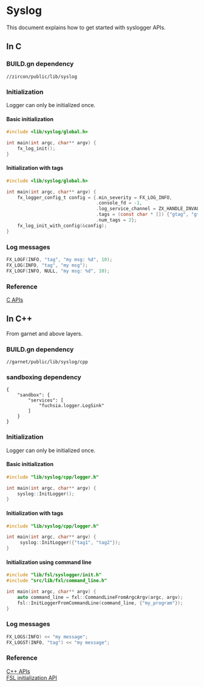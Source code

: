 # Syslog

This document explains how to get started with syslogger APIs.

## In C

### BUILD.gn dependency

```gn
//zircon/public/lib/syslog
```

### Initialization

Logger can only be initialized once.

#### Basic initialization

```C
#include <lib/syslog/global.h>

int main(int argc, char** argv) {
    fx_log_init();
}
```

#### Initialization with tags

```C
#include <lib/syslog/global.h>

int main(int argc, char** argv) {
    fx_logger_config_t config = {.min_severity = FX_LOG_INFO,
                                 .console_fd = -1,
                                 .log_service_channel = ZX_HANDLE_INVALID,
                                 .tags = (const char * []) {"gtag", "gtag2"},
                                 .num_tags = 2};
    fx_log_init_with_config(&config);
}
```

### Log messages

```C
FX_LOGF(INFO, "tag", "my msg: %d", 10);
FX_LOG(INFO, "tag", "my msg");
FX_LOGF(INFO, NULL, "my msg: %d", 10);
```

### Reference

[C APIs](/zircon/system/ulib/syslog/include/lib/syslog/global.h)

## In C++

From garnet and above layers.

### BUILD.gn dependency

```gn
//garnet/public/lib/syslog/cpp
```

### sandboxing dependency

```
{
    "sandbox": {
        "services": [
            "fuchsia.logger.LogSink"
        ]
    }
}
```

### Initialization

Logger can only be initialized once.

#### Basic initialization

```C++
#include "lib/syslog/cpp/logger.h"

int main(int argc, char** argv) {
    syslog::InitLogger();
}
```

#### Initialization with tags

```C++
#include "lib/syslog/cpp/logger.h"

int main(int argc, char** argv) {
     syslog::InitLogger({"tag1", "tag2"});
}
```

#### Initialization using command line

```C++
#include "lib/fsl/syslogger/init.h"
#include "src/lib/fxl/command_line.h"

int main(int argc, char** argv) {
    auto command_line = fxl::CommandLineFromArgcArgv(argc, argv);
    fsl::InitLoggerFromCommandLine(command_line, {"my_program"});
}
```

### Log messages

```C++
FX_LOGS(INFO) << "my message";
FX_LOGST(INFO, "tag") << "my message";
```

### Reference

[C++ APIs](/garnet/public/lib/syslog/cpp/logger.h)
<br/>
[FSL initialization API](/src/lib/fsl/syslogger/init.h)
